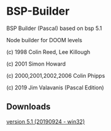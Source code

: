 # BSP-Builder
BSP Builder (Pascal) based on bsp 5.1

Node builder for DOOM levels 

(c) 1998 Colin Reed, Lee Killough

(c) 2001 Simon Howard

(c) 2000,2001,2002,2006 Colin Phipps

(c) 2019 Jim Valavanis (Pascal Edition)


## Downloads
[version 5.1 (20190924 - win32)](https://sourceforge.net/projects/doom-bsp-node-builder/files/PBSP_5.1/PBSP_51_bin.zip/download)
